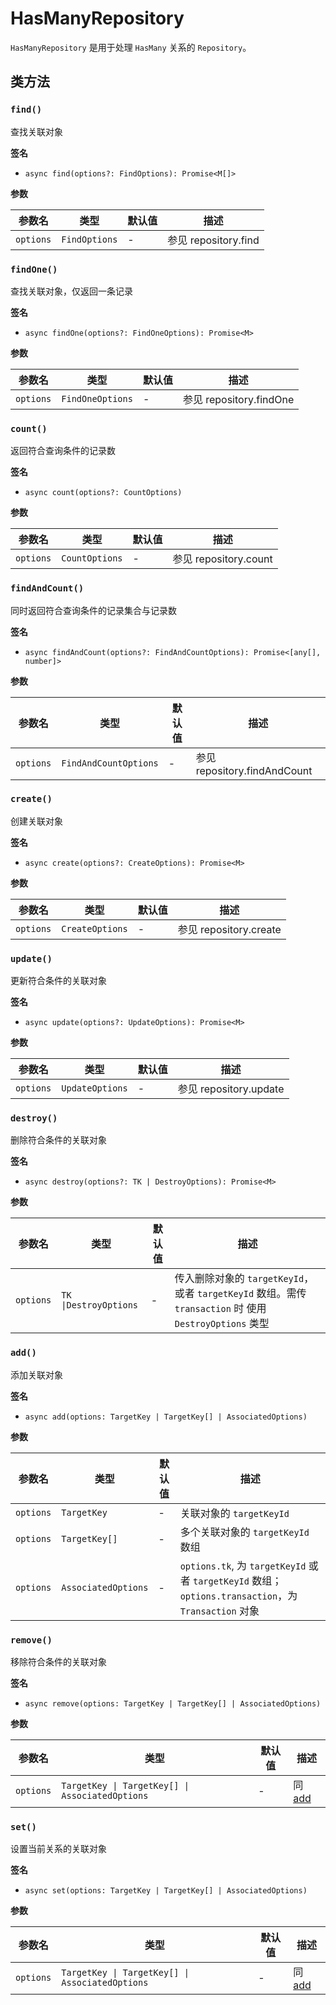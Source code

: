 
# HasManyRepository

`HasManyRepository` 是用于处理 `HasMany` 关系的 `Repository`。

## 类方法

### `find()`

查找关联对象

**签名**

* `async find(options?: FindOptions): Promise<M[]>`

**参数**

| 参数名 | 类型 | 默认值 | 描述 |
| --- | --- | --- | --- |
| `options` | `FindOptions` | - | 参见 repository.find |

### `findOne()`

查找关联对象，仅返回一条记录

**签名**

* `async findOne(options?: FindOneOptions): Promise<M>`

**参数**

| 参数名 | 类型 | 默认值 | 描述 |
| --- | --- | --- | --- |
| `options` | `FindOneOptions` | - | 参见 repository.findOne |

### `count()`

返回符合查询条件的记录数

**签名**

* `async count(options?: CountOptions)`

**参数**

| 参数名 | 类型 | 默认值 | 描述 |
| --- | --- | --- | --- |
| `options` | `CountOptions` | - | 参见 repository.count |


### `findAndCount()`

同时返回符合查询条件的记录集合与记录数

**签名**

* `async findAndCount(options?: FindAndCountOptions): Promise<[any[], number]>`

**参数**

| 参数名 | 类型 | 默认值 | 描述 |
| --- | --- | --- | --- |
| `options` | `FindAndCountOptions` | - | 参见 repository.findAndCount |


### `create()`

创建关联对象

**签名**

* `async create(options?: CreateOptions): Promise<M>`

**参数**

| 参数名 | 类型 | 默认值 | 描述 |
| --- | --- | --- | --- |
| `options` | `CreateOptions` | - | 参见 repository.create |


### `update()`

更新符合条件的关联对象

**签名**

* `async update(options?: UpdateOptions): Promise<M>`

**参数**

| 参数名 | 类型 | 默认值 | 描述 |
| --- | --- | --- | --- |
| `options` | `UpdateOptions` | - | 参见 repository.update |


### `destroy()`

删除符合条件的关联对象

**签名**

* `async destroy(options?: TK | DestroyOptions): Promise<M>`

**参数**

| 参数名 | 类型 | 默认值 | 描述 |
| --- | --- | --- | --- |
| `options` | `TK \|DestroyOptions` | - | 传入删除对象的 `targetKeyId`，或者 `targetKeyId` 数组。需传 `transaction` 时 使用 `DestroyOptions` 类型 |

### `add()`

添加关联对象

**签名**
* `async add(options: TargetKey | TargetKey[] | AssociatedOptions)`

**参数**

| 参数名 | 类型 | 默认值 | 描述 |
| --- | --- | --- | --- |
| `options` | `TargetKey` | - | 关联对象的 `targetKeyId` |
| `options` | `TargetKey[]` | - | 多个关联对象的 `targetKeyId` 数组 |
| `options` | `AssociatedOptions` | - | `options.tk`, 为 `targetKeyId` 或者 `targetKeyId` 数组；`options.transaction`，为 `Transaction` 对象 |


### `remove()`

移除符合条件的关联对象

**签名**
* `async remove(options: TargetKey | TargetKey[] | AssociatedOptions)`

**参数**

| 参数名 | 类型 | 默认值 | 描述 |
| --- | --- | --- | --- |
| `options` | `TargetKey \| TargetKey[] \| AssociatedOptions` | - | 同 [add](#add) |


### `set()`

设置当前关系的关联对象

**签名**

* `async set(options: TargetKey | TargetKey[] | AssociatedOptions)`

**参数**

| 参数名 | 类型 | 默认值 | 描述 |
| --- | --- | --- | --- |
| `options` | `TargetKey \| TargetKey[] \| AssociatedOptions` | - | 同 [add](#add) |
